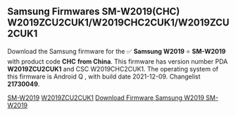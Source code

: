 <h2>Samsung Firmwares SM-W2019(CHC) W2019ZCU2CUK1/W2019CHC2CUK1/W2019ZCU2CUK1</h2>
Download the Samsung firmware for the ✅ <strong>Samsung W2019 </strong> ⭐ <strong>SM-W2019</strong> with product code <strong>CHC</strong> <strong> from China</strong>. This firmware has version number PDA <strong>W2019ZCU2CUK1</strong> and CSC W2019CHC2CUK1. The operating system of this firmware is Android Q , with build date 2021-12-09. Changelist <strong>21730049</strong>.


[SM-W2019](https://samfirm.shop/samsung/model/SM-W2019)
[W2019ZCU2CUK1](https://samfirm.shop/samsung/pda/W2019ZCU2CUK1)
[Download Firmware Samsung W2019 SM-W2019](https://samfirm.shop/samsung/firmware/481368)
